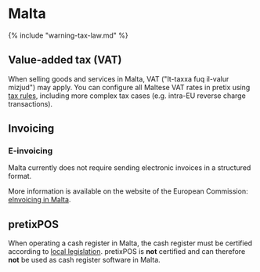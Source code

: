# Malta

{% include "warning-tax-law.md" %}

## Value-added tax (VAT)

When selling goods and services in Malta, VAT ("It-taxxa fuq il-valur mizjud") may apply.
You can configure all Maltese VAT rates in pretix using [tax rules](../../guides/taxes.md), including more complex tax cases (e.g. intra-EU reverse charge transactions).

## Invoicing

### E-invoicing

Malta currently does not require sending electronic invoices in a structured format.

More information is available on the website of the European Commission: [eInvoicing in Malta](https://ec.europa.eu/digital-building-blocks/sites/display/DIGITAL/eInvoicing+in+Malta).

## pretixPOS

When operating a cash register in Malta, the cash register must be certified according to [local legislation](https://cfr.gov.mt/en/vat/technical_information/Documents/05.%20GG270407%20Fiscal%20Cash%20Register%20Requirements%20en.pdf).
pretixPOS is **not** certified and can therefore **not** be used as cash register software in Malta.